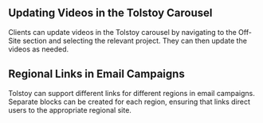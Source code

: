 ## Updating Videos in the Tolstoy Carousel

Clients can update videos in the Tolstoy carousel by navigating to the Off-Site section and selecting the relevant project. They can then update the videos as needed.

## Regional Links in Email Campaigns

Tolstoy can support different links for different regions in email campaigns. Separate blocks can be created for each region, ensuring that links direct users to the appropriate regional site.